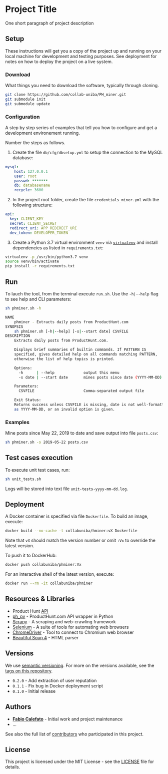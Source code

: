 # Project Title

One short paragraph of project description

## Setup

These instructions will get you a copy of the project up and running on your local machine for development and testing purposes. See deployment for notes on how to deploy the project on a live system.

### Download

What things you need to download the software, typically through cloning.

```sh
git clone https://github.com/collab-uniba/PH_miner.git
git submodule init
git submodule update
```

### Configuration

A step by step series of examples that tell you how to configure and get a development environement running.

Number the steps as follows.

1. Create the file `db/cfg/dbsetup.yml` to setup the connection to the MySQL database:

```yaml
mysql:
    host: 127.0.0.1
    user: root
    passwd: *******
    db: databasename
    recycle: 3600
```

2. In the project root folder, create the file `credentials_miner.yml` with the following structure:

```yaml
api:
  key: CLIENT_KEY
  secret: CLIENT_SECRET
  redirect_uri: APP_REDIRECT_URI
  dev_token: DEVELOPER_TOKEN
```

3. Create a Python 3.7 virtual environment `venv` via [`virtualenv`](https://virtualenv.pypa.io/en/latest/) and install dependencies as listed in `requirements.txt`:

```sh
virtualenv -p /usr/bin/python3.7 venv
source venv/bin/activate
pip install -r requirements.txt
```

## Run

To lauch the tool, from the terminal execute `run.sh`. Use the `-h|--help` flag to see help and CLI parameters:

```sh
sh phminer.sh -h

NAME
    phminer - Extracts daily posts from ProductHunt.com
SYNOPSIS
    sh phminer.sh [-h|--help] [-s|--start date] CSVFILE
DESCRIPTION
    Extracts daily posts from ProductHunt.com.

    Displays brief summaries of builtin commands. If PATTERN IS
    specified, gives detailed help on all commands matching PATTERN,
    otherwise the list of help topics is printed.

    Options:
      -h      | --help             output this menu
      -s date | --start date       mines posts since date (YYYY-MM-DD)

    Parameters:
      CSVFILE                      Comma-separated output file

    Exit Status:
    Returns success unless CSVFILE is missing, date is not well-formatted 
    as YYYY-MM-DD, or an invalid option is given.
```

### Examples

Mine posts since May 22, 2019 to date and save output into file `posts.csv`:

```sh
sh phminer.sh -s 2019-05-22 posts.csv
```

## Test cases execution

To execute unit test cases, run:

```sh
sh unit_tests.sh
```

Logs will be stored into text file `unit-tests-yyyy-mm-dd.log`.

## Deployment

A Docker container is specified via file `Dockerfile`. To build an image, execute:

```sh
docker build --no-cache -t collabuniba/hminer:vX Dockerfile
```

Note that `vX` should match the version number or omit `:Vx` to override the latest version.

To push it to DockerHub:

```sh
docker push collabuniba/phminer:Vx
```

For an interactive shell of the latest version, execute:

```sh
docker run --rm -it collabuniba/phminer
```

## Resources & Libraries

* Product Hunt [API](https://api.producthunt.com/v1/docs)
* [ph_py](https://github.com/anatg/ph_py) - ProductHunt.com API wrapper in Python
* [Scrapy](https://scrapy.org) - A scraping and web-crawling framework
* [Selenium](https://www.seleniumhq.org) - A suite of tools for automating web browsers
* [ChromeDriver](http://chromedriver.chromium.org) - Tool to connect to Chromium web browser
* [Beautiful Soup 4](https://www.crummy.com/software/BeautifulSoup/) - HTML parser

## Versions

We use [semantic versioning](http://semver.org/). For more on the versions available, see the [tags on this repository](https://github.com/your/project/tags).

* `0.2.0` - Add extraction of user reputation
* `0.1.1` - Fix bug in Docker deployment script
* `0.1.0` - Initial release

## Authors

* **[Fabio Calefato](https://github.com/PurpleBooth)** - Initial work and project maintenance
* ...

See also the full list of [contributors](https://github.com/your/project/contributors) who participated in this project.

## License

This project is licensed under the MIT License - see the [LICENSE](LICENSE) file for details.
